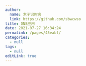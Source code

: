 ```yaml
---
author: 
  name: 木子识时务
  link: https://github.com/sbwcwso
title: DNS应用
date: 2021-07-27 16:34:24
permalink: /pages/45eabf/
categories: 
  - null
tags: 
  - null
editLink: true
---
```

